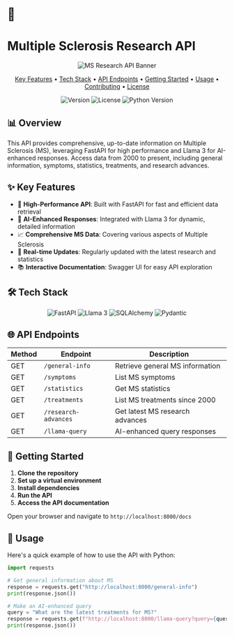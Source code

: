 # 🧠 <h1><strong>Multiple Sclerosis Research API</strong></h1>
<p align="center">
  <img src="https://fusspflege-nageldesign.com/wp-content/uploads/2024/07/ms_image_api.jpeg" alt="MS Research API Banner" style="max-width: 100%; height: auto;">
</p>
<p align="center">
  <a href="#key-features">Key Features</a> •
  <a href="#tech-stack">Tech Stack</a> •
  <a href="#api-endpoints">API Endpoints</a> •
  <a href="#getting-started">Getting Started</a> •
  <a href="#usage">Usage</a> •
  <a href="#contributing">Contributing</a> •
  <a href="#license">License</a>
</p>

<p align="center">
  <img src="https://img.shields.io/badge/version-1.0.0-blue.svg" alt="Version">
  <img src="https://img.shields.io/badge/license-MIT-green.svg" alt="License">
  <img src="https://img.shields.io/badge/python-3.8%2B-blue.svg" alt="Python Version">
</p>

## 📊 Overview

This API provides comprehensive, up-to-date information on Multiple Sclerosis (MS), leveraging FastAPI for high performance and Llama 3 for AI-enhanced responses. Access data from 2000 to present, including general information, symptoms, statistics, treatments, and research advances.

## ✨ Key Features

- 🚀 **High-Performance API**: Built with FastAPI for fast and efficient data retrieval
- 🤖 **AI-Enhanced Responses**: Integrated with Llama 3 for dynamic, detailed information
- 📈 **Comprehensive MS Data**: Covering various aspects of Multiple Sclerosis
- 🔄 **Real-time Updates**: Regularly updated with the latest research and statistics
- 📚 **Interactive Documentation**: Swagger UI for easy API exploration

## 🛠 Tech Stack

<p align="center">
  <img src="https://img.shields.io/badge/FastAPI-005571?style=for-the-badge&logo=fastapi" alt="FastAPI">
  <img src="https://img.shields.io/badge/Llama_3-FF6F61?style=for-the-badge&logo=AI" alt="Llama 3">
  <img src="https://img.shields.io/badge/SQLAlchemy-FF4500?style=for-the-badge&logo=SQL" alt="SQLAlchemy">
  <img src="https://img.shields.io/badge/Pydantic-E92063?style=for-the-badge&logo=Pydantic" alt="Pydantic">
</p>

## 🌐 API Endpoints

| Method | Endpoint | Description |
|--------|----------|-------------|
| GET    | `/general-info` | Retrieve general MS information |
| GET    | `/symptoms` | List MS symptoms |
| GET    | `/statistics` | Get MS statistics |
| GET    | `/treatments` | List MS treatments since 2000 |
| GET    | `/research-advances` | Get latest MS research advances |
| GET    | `/llama-query` | AI-enhanced query responses |

## 🚀 Getting Started

1. **Clone the repository**
2. **Set up a virtual environment**
3. **Install dependencies**
4. **Run the API**
5. **Access the API documentation**

Open your browser and navigate to `http://localhost:8000/docs`

## 📖 Usage

Here's a quick example of how to use the API with Python:

```python
import requests

# Get general information about MS
response = requests.get("http://localhost:8000/general-info")
print(response.json())

# Make an AI-enhanced query
query = "What are the latest treatments for MS?"
response = requests.get(f"http://localhost:8000/llama-query?query={query}")
print(response.json())
